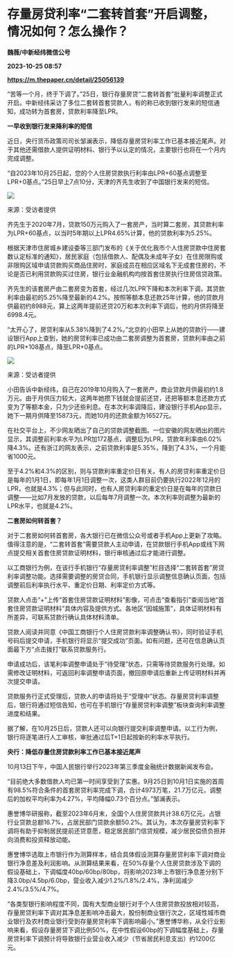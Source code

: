 # 存量房贷利率“二套转首套”开启调整，情况如何？怎么操作？
**魏薇/中新经纬微信公号**

**2023-10-25 08:57**

**https://m.thepaper.cn/detail/25056139**

“苦等一个月，终于下调了。”25日，银行存量房贷“二套转首套”批量利率调整正式开启。中新经纬采访了多位二套转首套贷款人，有的称已收到银行发来的短信通知，成功转为首套房，贷款利率降至LPR。

**一早收到银行发来降利率的短信**

近日，央行货币政策司司长邹澜表示，降低存量房贷利率工作已基本接近尾声。对于其他还需借款人提供证明材料、银行予以认定的情况，主要银行也将在一个月内完成调整。

“自2023年10月25日起，您的个人住房贷款执行利率由LPR+60基点调整至LPR+0基点。”25日早上7点10分，天津的齐先生收到了中国银行发来的短信。

![](https://imagecloud.thepaper.cn/thepaper/image/275/575/269.png)

来源：受访者提供

齐先生于2020年7月，贷款150万元购入了一套房产，当时算二套房，其贷款利率为LPR+60基点，以当时5年期以上LPR4.65%计算，他的贷款利率为5.25%。

根据天津市住房城乡建设委等三部门发布的《关于优化我市个人住房贷款中住房套数认定标准的通知》，居民家庭（包括借款人、配偶及未成年子女）在住房限购或非限购区域申请贷款购买商品住房时，家庭成员在相应区域名下无成套住房的，不论是否已利用贷款购买过住房，银行业金融机构均按首套住房执行住房信贷政策。

齐先生的该套房产由二套房变为首套，经过几次LPR下降和本次利率下调，其贷款利率由最初的5.25%降至最新的4.2%。按照等额本息还款25年计算，他的贷款月供最初约8988元，算上这两年提前还贷20万和本次利率下调后，他的月供将降至6998.4元。

“太开心了，房贷利率从5.38%降到了4.2%。”北京的小田早上从她的贷款行——建设银行App上查到，她的房贷利率已成功由二套房调整为首套房，贷款利率由之前的LPR+108基点，降至LPR+0基点。

![](https://imagecloud.thepaper.cn/thepaper/image/275/575/270.png)

来源：受访者提供

小田告诉中新经纬，自己在2019年10月购入了一套房产，商业贷款月供最初约1.8万元。由于月供压力较大，这两年她攒下钱就会提前还贷，还把等额本息还款方式变为了等额本金，只为少还些利息。在本次利率调降后，建设银行手机App显示，她下一期月供降至15873元，而她10月的还款金额为16527元。

在社交平台上，不少网友晒出了自己的贷款调整截图。一位安徽的网友晒出的图片显示，其调整前利率水平为LPR加172基点，调整后为LPR，贷款年利率由6.02%降4.3%。还有浙江的网友表示，之前贷款利率是5.35%，降到了4.3%，一个月能省1000元。

至于4.2%和4.3%的区别，则与贷款利率重定价日有关。有人的房贷利率重定价日是每年的1月1日，即每年1月1日调整一次，这类人群目前仍要执行2022年12月的LPR，也就是4.3%；但与此同时，也有人房贷利率的重定价日是在每年的贷款日调整——比如7月发放的贷款，以后每年7月调整一次。本次利率则调整为最新的LPR水平，也就是4.2%。

**二套房如何转首套？**

对于二套房如何转首套房，各大银行已在微信公众号或者手机App上更新了攻略。值得注意的是，“二套转首套”需要贷款人主动申请，在贷款银行手机App或线下网点提交相关首套住房贷款证明材料，银行审核通过后才能进行调整。

以工商银行为例，在该行手机银行“存量房贷利率调整”栏目选择“二套转首套”房贷利率调整功能。选择需要调整的房贷合同，手机银行显示调整信息确认页面，包括调整前后利率执行水平、重定价日期、利率定价方式等。

贷款人点击“+”上传“首套住房贷款证明材料”影像，可点击“查看指引”查阅当地“首套住房贷款证明材料”具体内容及提供方式。各地区“因城施策”，具体证明材料有所差异，可联系贷款行确认具体材料清单。

贷款人阅读并同意《中国工商银行个人住房贷款利率调整确认书》，同时验证手机号码后提交申请，手机银行将显示“提交成功”页面。如有问题，还可在信息确认页面最下方“点击拨打”联系贷款服务行。

申请成功后，该笔利率调整申请处于“待受理”状态，只需等待贷款服务行处理。如需修改证明材料，可返回利率调整申请页面，撤回原申请后重新上传证明材料并再次提交申请。

贷款服务行正式受理后，贷款人的申请将处于“受理中”状态。存量房贷利率调整后，银行将通过短信告知，也可在手机银行“存量房贷利率调整”板块查询利率调整进度和结果。

据了解，在10月25日后，贷款人还可以向银行提交利率调整申请。以工行为例，银行将逐笔进行人工审核，审批通过后T+1日起按新的利率水平执行。

**央行：降低存量住房贷款利率工作已基本接近尾声**

10月13日下午，中国人民银行举行2023年第三季度金融统计数据新闻发布会。

“目前绝大多数借款人均已第一时间享受到了实惠。9月25日到10月1日实施的首周有98.5%符合条件的首套房贷利率完成下调，合计4973万笔，21.7万亿元，调整后的加权平均利率为4.27%，平均降幅0.73个百分点。”邹澜表示。

惠誉博华研报称，截至2023年6月末，全国个人住房贷款共计38.6万亿元，占银行业贷款总额16.7%，占居民部门贷款余额50.2%。其认为，本次存量房贷利率下调将有助于抑制居民提前还贷意愿，稳定居民部门信贷规模，减少居民偿债负担并向消费和投资释放动能。

惠誉博华选取上市银行作为测算样本，结合具体假设测算存量房贷利率下调对商业银行净息差及利润影响。从测算结果来看，在50%存量个人住房贷款涉及下调的假设基础上，下调幅度40bp/60bp/80bp，将影响2023年上市银行净息差分别下降3.0bp/4.5bp/6.0bp，营业收入减少1.2%/1.8%/2.4%，净利润减少2.4%/3.5%/4.7%。

“各类型银行影响程度不同，国有大型商业银行对于个人住房贷款投放相对较高，存量房贷利率下调对其净息差影响冲击最大，股份制商业银行次之，区域性城市商业银行及农村商业银行受到存量房贷利率下调影响最小。”惠誉博华称，从全行业影响来看，假设存量房贷下调比例50%，在中性假设60bp的下调幅度基础上，存量房贷利率下调预计将导致银行业营业收入减少（节省居民利息支出）约1200亿元。